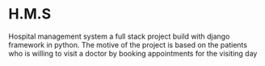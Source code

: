 # H.M.S
Hospital management system a full stack project build with django framework in python. The motive of the project is based on the patients who is willing to visit a doctor by booking appointments for the visiting day
